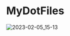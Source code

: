 # MyDotFiles
![2023-02-05_15-13](https://user-images.githubusercontent.com/75130655/216821072-634411ef-ef04-4380-b814-c347bb6059a2.png)
